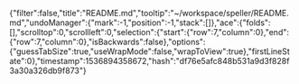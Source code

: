{"filter":false,"title":"README.md","tooltip":"~/workspace/speller/README.md","undoManager":{"mark":-1,"position":-1,"stack":[]},"ace":{"folds":[],"scrolltop":0,"scrollleft":0,"selection":{"start":{"row":7,"column":0},"end":{"row":7,"column":0},"isBackwards":false},"options":{"guessTabSize":true,"useWrapMode":false,"wrapToView":true},"firstLineState":0},"timestamp":1536894358672,"hash":"df76e5afc848b531a9d3f828f3a30a326db9f873"}